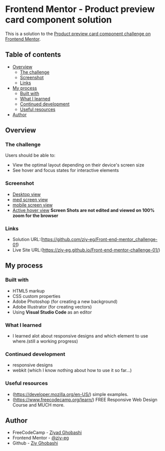 # Frontend Mentor - Product preview card component solution

This is a solution to the [Product preview card component challenge on Frontend Mentor](https://www.frontendmentor.io/challenges/product-preview-card-component-GO7UmttRfa).

## Table of contents

- [Overview](#overview)
  - [The challenge](#the-challenge)
  - [Screenshot](#screenshot)
  - [Links](#links)
- [My process](#my-process)
  - [Built with](#built-with)
  - [What I learned](#what-i-learned)
  - [Continued development](#continued-development)
  - [Useful resources](#useful-resources)
- [Author](#author)

## Overview

### The challenge

Users should be able to:

- View the optimal layout depending on their device's screen size
- See hover and focus states for interactive elements

### Screenshot

- [Desktop view](design/desktop-view.png)
- [med screen view](design/Product-view-med-screen.png)
- [mobile screen view](design/mobile-view.png)
- [Active hover view](design/desktop-view_active-button.png)
**Screen Shots are not edited and viewed on 100% zoom for the browser**

### Links

- Solution URL:(https://github.com/ziy-eg/Front-end-mentor_challenge-01)
- Live Site URL:(https://ziy-eg.github.io/Front-end-mentor-challenge-01/)


## My process

### Built with

- HTML5 markup
- CSS custom properties
- Adobe Photoshop (for creating a new background)
- Adobe Illustrator (for creating vectors)
- Using **Visual Studio Code** as an editor

### What I learned

- I learned alot about responsive designs and which element to use where.(still a working progress)

### Continued development

- responsive designs
- webkit (which I know nothing about how to use it so far...)

### Useful resources

- (https://developer.mozilla.org/en-US/) simple examples.
- (https://www.freecodecamp.org/learn/) FREE Responsive Web Design Course and MUCH more.

## Author

- FreeCodeCamp - [Ziyad Ghobashi](https://www.freecodecamp.org/ziy_ghobashi)
- Frontend Mentor - [@ziy-eg](https://www.frontendmentor.io/profile/ziy-eg)
- Github - [Ziy Ghobashi](https://github.com/ziy-eg)
